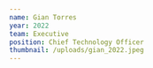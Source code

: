 ```yaml
---
name: Gian Torres
year: 2022
team: Executive
position: Chief Technology Officer
thumbnail: /uploads/gian_2022.jpeg
---
```

